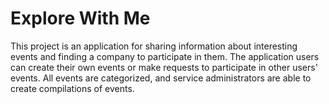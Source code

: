 # Explore With Me
This project is an application for sharing information about interesting events and finding a company to participate in them.
The application users can create their own events or make requests to participate in other users' events. All events are categorized, and service administrators are able to create compilations of events.